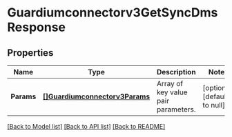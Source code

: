 # Guardiumconnectorv3GetSyncDmsResponse

## Properties
Name | Type | Description | Notes
------------ | ------------- | ------------- | -------------
**Params** | [**[]Guardiumconnectorv3Params**](guardiumconnectorv3Params.md) | Array of key value pair parameters. | [optional] [default to null]

[[Back to Model list]](../README.md#documentation-for-models) [[Back to API list]](../README.md#documentation-for-api-endpoints) [[Back to README]](../README.md)

